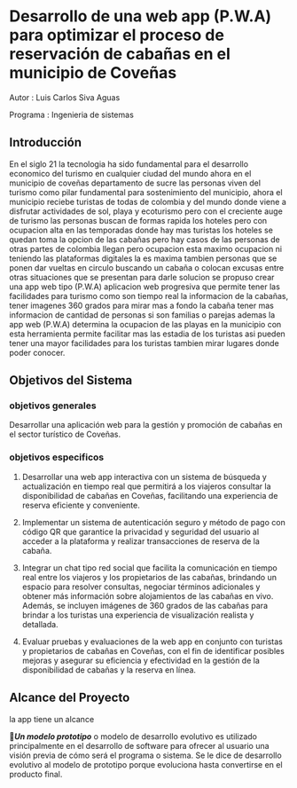 # Desarrollo de una web app (P.W.A) para optimizar el proceso de reservación de cabañas en el municipio de Coveñas

Autor : Luis Carlos Siva Aguas

Programa : Ingenieria de sistemas





## Introducción
En el siglo 21 la tecnologia ha sido fundamental para el desarrollo economico del turismo en cualquier ciudad del mundo ahora en el municipio de coveñas departamento de sucre las personas viven del turismo como pilar fundamental para sostenimiento del municipio, ahora el municipio reciebe turistas de todas de colombia y del mundo donde viene a disfrutar actividades de sol, playa y ecoturismo pero con el creciente auge de turismo las personas buscan de formas rapida los hoteles pero con ocupacion alta en las temporadas donde hay mas turistas los hoteles se quedan toma la opcion de las cabañas pero hay casos de las personas de otras partes de colombia llegan pero ocupacion esta maximo ocupacion ni teniendo las plataformas digitales la es maxima tambien personas que se ponen dar vueltas en circulo buscando un cabaña o colocan excusas entre otras situaciones que se presentan para darle solucion se propuso crear una app web tipo (P.W.A) aplicacion web progresiva que permite tener las facilidades para turismo como son tiempo real la informacion de la cabañas, tener imagenes 360 grados para mirar mas a fondo la cabaña tener mas informacion de cantidad de personas si son familias o parejas ademas la app web (P.W.A) determina la ocupacion de las playas en la municipio con esta herramienta permite facilitar mas las estadia de los turistas asi pueden tener una mayor facilidades para los turistas tambien mirar lugares donde poder conocer.


## Objetivos del Sistema

### objetivos generales
Desarrollar una aplicación web para la gestión y promoción de cabañas en el sector turístico de Coveñas. 
### objetivos especificos
1. Desarrollar una web app interactiva con un sistema de búsqueda y actualización en tiempo real que permitirá a los viajeros consultar la disponibilidad de cabañas en Coveñas, facilitando una experiencia de reserva eficiente y conveniente.
2. Implementar un sistema de autenticación seguro y método de pago con código QR que garantice la privacidad y seguridad del usuario al acceder a la plataforma y realizar transacciones de reserva de la cabaña.

3. Integrar un chat tipo red social que facilita la comunicación en tiempo real entre los viajeros y los propietarios de las cabañas, brindando un espacio para resolver consultas, negociar términos adicionales y obtener más información sobre alojamientos de las cabañas en vivo. Además, se incluyen imágenes de 360 grados de las cabañas para brindar a los turistas una experiencia de visualización realista y detallada.

4. Evaluar pruebas y evaluaciones de la web app en conjunto con turistas y propietarios de cabañas en Coveñas, con el fin de identificar posibles mejoras y asegurar su eficiencia y efectividad en la gestión de la disponibilidad de cabañas y la reserva en línea.

## Alcance del Proyecto

la app tiene un alcance


📓***Un modelo prototipo*** o modelo de desarrollo evolutivo es utilizado principalmente en el desarrollo de software para ofrecer al usuario una visión previa de cómo será el programa o sistema. Se le dice de desarrollo evolutivo al modelo de prototipo porque evoluciona hasta convertirse en el producto final.
